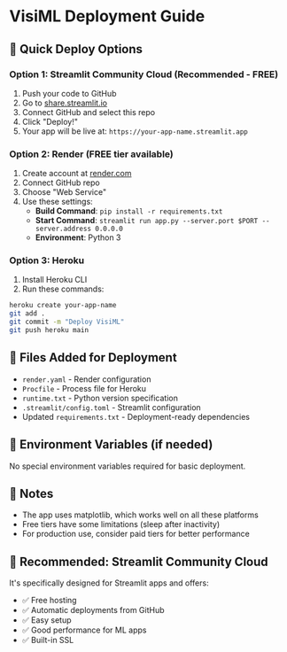 # VisiML Deployment Guide

## 🚀 Quick Deploy Options

### Option 1: Streamlit Community Cloud (Recommended - FREE)
1. Push your code to GitHub
2. Go to [share.streamlit.io](https://share.streamlit.io)
3. Connect GitHub and select this repo
4. Click "Deploy!"
5. Your app will be live at: `https://your-app-name.streamlit.app`

### Option 2: Render (FREE tier available)
1. Create account at [render.com](https://render.com)
2. Connect GitHub repo
3. Choose "Web Service"
4. Use these settings:
   - **Build Command**: `pip install -r requirements.txt`
   - **Start Command**: `streamlit run app.py --server.port $PORT --server.address 0.0.0.0`
   - **Environment**: Python 3

### Option 3: Heroku
1. Install Heroku CLI
2. Run these commands:
```bash
heroku create your-app-name
git add .
git commit -m "Deploy VisiML"
git push heroku main
```

## 📁 Files Added for Deployment
- `render.yaml` - Render configuration
- `Procfile` - Process file for Heroku
- `runtime.txt` - Python version specification
- `.streamlit/config.toml` - Streamlit configuration
- Updated `requirements.txt` - Deployment-ready dependencies

## 🔧 Environment Variables (if needed)
No special environment variables required for basic deployment.

## 📝 Notes
- The app uses matplotlib, which works well on all these platforms
- Free tiers have some limitations (sleep after inactivity)
- For production use, consider paid tiers for better performance

## 🎯 Recommended: Streamlit Community Cloud
It's specifically designed for Streamlit apps and offers:
- ✅ Free hosting
- ✅ Automatic deployments from GitHub
- ✅ Easy setup
- ✅ Good performance for ML apps
- ✅ Built-in SSL
